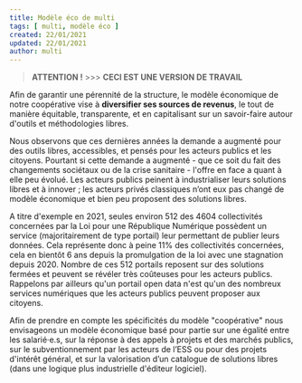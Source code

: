 ```yaml
---
title: Modèle éco de multi
tags: [ multi, modèle éco ]
created: 22/01/2021
updated: 22/01/2021
author: multi
---
```


> **ATTENTION !** >>> **CECI EST UNE VERSION DE TRAVAIL**

Afin de garantir une pérennité de la structure, le modèle économique de notre coopérative vise à **diversifier ses sources de revenus**, le tout de manière équitable, transparente, et en capitalisant sur un savoir-faire autour d'outils et méthodologies libres. 

Nous observons que ces dernières années la demande a augmenté pour des outils libres, accessibles, et pensés pour les acteurs publics et les citoyens. Pourtant si cette demande a augmenté - que ce soit du fait des changements sociétaux ou de la crise sanitaire - l'offre en face a quant à elle peu évolué. Les acteurs publics peinent à industrialiser leurs solutions libres et à innover ; les acteurs privés classiques n’ont eux pas changé de modèle économique et bien peu proposent des solutions libres. 

A titre d'exemple en 2021, seules environ 512 des 4604 collectivités concernées par la Loi pour une République Numérique possèdent un service (majoritairement de type portail) leur permettant de publier leurs données. Cela représente donc à peine 11% des collectivités concernées, cela en bientôt 6 ans depuis la promulgation de la loi avec une stagnation depuis 2020. Nombre de ces 512 portails reposent sur des solutions fermées et peuvent se révéler très coûteuses pour les acteurs publics. Rappelons par ailleurs qu'un portail open data n'est qu'un des nombreux services numériques que les acteurs publics peuvent proposer aux citoyens. 

Afin de prendre en compte les spécificités du modèle "coopérative" nous envisageons un modèle économique basé pour partie sur une égalité entre les salarié·e.s, sur la réponse à des appels à projets et des marchés publics, sur le subventionnement par les acteurs de l’ESS ou pour des projets d'intérêt général, et sur la valorisation d’un catalogue de solutions libres (dans une logique plus industrielle d'éditeur logiciel). 
